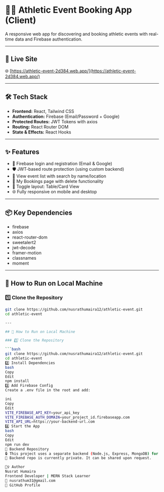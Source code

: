 # 🏃‍♀️ Athletic Event Booking App (Client)

A responsive web app for discovering and booking athletic events with real-time data and Firebase authentication.

---

## 🚀 Live Site

🌐 [https://athletic-event-2d384.web.app/](https://athletic-event-2d384.web.app/)

---

## 🛠️ Tech Stack

- **Frontend:** React, Tailwind CSS
- **Authentication:** Firebase (Email/Password + Google)
- **Protected Routes:** JWT Tokens with axios
- **Routing:** React Router DOM
- **State & Effects:** React Hooks

---

## ✨ Features

- 🔐 Firebase login and registration (Email & Google)
- 🛡️ JWT-based route protection (using custom backend)
- 📅 View event list with search by name/location
- 🧾 My Bookings page with delete functionality
- 🧰 Toggle layout: Table/Card View
- 🌐 Fully responsive on mobile and desktop

---

## 📦 Key Dependencies

- firebase
- axios
- react-router-dom
- sweetalert2
- jwt-decode
- framer-motion
- classnames
- moment

---

## 🧪 How to Run on Local Machine

### 1️⃣ Clone the Repository

```bash
git clone https://github.com/nusrathumaira12/athletic-event.git
cd athletic-event

---

## 🧪 How to Run on Local Machine

### 1️⃣ Clone the Repository

```bash
git clone https://github.com/nusrathumaira12/athletic-event.git
cd athletic-event
2️⃣ Install Dependencies
bash
Copy
Edit
npm install
3️⃣ Add Firebase Config
Create a .env file in the root and add:

ini
Copy
Edit
VITE_FIREBASE_API_KEY=your_api_key
VITE_FIREBASE_AUTH_DOMAIN=your_project_id.firebaseapp.com
VITE_API_URL=https://your-backend-url.com
4️⃣ Start the App
bash
Copy
Edit
npm run dev
📡 Backend Repository
🔒 This project uses a separate backend (Node.js, Express, MongoDB) for secure API and JWT auth.
🔐 Backend repo is currently private. It can be shared upon request.

🙋‍♀️ Author
Nusrat Humaira
Frontend Developer | MERN Stack Learner
📧 nusrathum31@gmail.com
🔗 GitHub Profile



